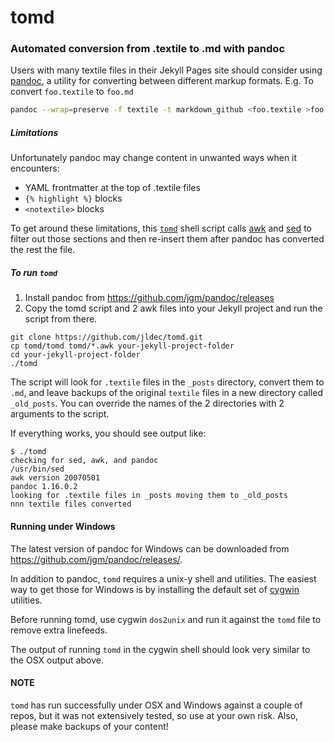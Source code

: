 # tomd

### Automated conversion from .textile to .md with pandoc

Users with many textile files in their Jekyll Pages site should consider using [pandoc](http://pandoc.org), a utility for converting between different markup formats. E.g. To convert `foo.textile` to `foo.md`

```sh
pandoc --wrap=preserve -f textile -t markdown_github <foo.textile >foo.md
```

##### Limitations
Unfortunately pandoc may change content in unwanted ways when it encounters:

- YAML frontmatter at the top of .textile files
- `{% highlight %}` blocks
- `<notextile>` blocks

To get around these limitations, this [`tomd`](https://github.com/jldec/tomd) shell script calls [awk](http://www.grymoire.com/Unix/Awk.html) and [sed](http://www.grymoire.com/Unix/Sed.html) to filter out those sections and then re-insert them after pandoc has converted the rest the file.

##### To run `tomd`

1. Install pandoc from https://github.com/jgm/pandoc/releases
2. Copy the tomd script and 2 awk files into your Jekyll project and run the script from there.

```
git clone https://github.com/jldec/tomd.git
cp tomd/tomd tomd/*.awk your-jekyll-project-folder
cd your-jekyll-project-folder
./tomd
```

The script will look for `.textile` files in the `_posts` directory, convert them to `.md`, and leave backups of the original `textile` files in a new directory called `_old_posts`. You can override the names of the 2 directories with 2 arguments to the script.

If everything works, you should see output like:

```
$ ./tomd
checking for sed, awk, and pandoc
/usr/bin/sed
awk version 20070501
pandoc 1.16.0.2
looking for .textile files in _posts moving them to _old_posts
nnn textile files converted
```

#### Running under Windows

The latest version of pandoc for Windows can be downloaded from https://github.com/jgm/pandoc/releases/.

In addition to pandoc, `tomd` requires a unix-y shell and utilities. The easiest way to get those for Windows is by installing the default set of [cygwin](https://cygwin.com/install.html) utilities.

Before running tomd, use cygwin `dos2unix` and run it against the `tomd` file to remove extra linefeeds.

The output of running `tomd` in the cygwin shell should look very similar to the OSX output above.

#### NOTE
`tomd` has run successfully under OSX and Windows against a couple of repos, but it was not extensively tested, so use at your own risk.
Also, please make backups of your content!
